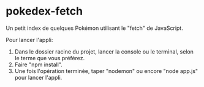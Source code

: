 # pokedex-fetch

Un petit index de quelques Pokémon utilisant le "fetch" de JavaScript.

Pour lancer l'appli:

1. Dans le dossier racine du projet, lancer la console ou le terminal, selon le terme que vous préférez.
2. Faire "npm install".
3. Une fois l'opération terminée, taper "nodemon" ou encore "node app.js" pour lancer l'appli.
